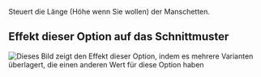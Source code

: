 Steuert die Länge (Höhe wenn Sie wollen) der Manschetten.

## Effekt dieser Option auf das Schnittmuster

![Dieses Bild zeigt den Effekt dieser Option, indem es mehrere Varianten überlagert, die einen anderen Wert für diese Option haben](carlita_cufflength_sample.svg "Effekt dieser Option auf das Schnittmuster")
